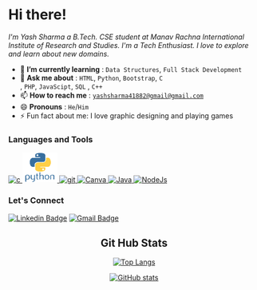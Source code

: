  # Hi there! 


<p><i> I'm Yash Sharma a B.Tech. CSE student at Manav Rachna International Institute of Research and Studies. I'm a Tech Enthusiast. I love to explore and learn about new domains.</i></p>

<ul>
<li> 🌱 <b>I’m currently learning</b> : <code>Data Structures</code>, <code>Full Stack Development</code></li>
<li> 💬 <b>Ask me about</b> : <code>HTML</code>, <code>Python</code>, <code>Bootstrap</code>, <code>C</code></li>, <code>PHP</code>, <code>JavaScipt</code>, <code>SQL</code> , <code>C++</code></li>
<li> 📫 <b>How to reach me</b> : <code><a href="mailto:yashsharma41882@gmail.com">yashsharma41882@gmail@gmail.com</a></code></li>
<li> 😄 <b>Pronouns</b> : <code>He</code>/<code>Him</code></li>
<li> ⚡ Fun fact about me: I love graphic designing and playing games</li></ul>


<h3>Languages and Tools</h3>
<p align="left"><a href="https://www.cprogramming.com/" target="_blank"> <img src="https://raw.githubusercontent.com/isocpp/logos/master/cpp_logo.png" alt="c" width="40" height="40"/> </a><a href="https://www.w3schools.com/python/" target="_blank"> <img src="https://raw.githubusercontent.com/devicons/devicon/master/icons/python/python-original-wordmark.svg" alt="Python" width="70" height="60"/> </a> <a href="https://git-scm.com/" target="_blank"> <img src="https://www.vectorlogo.zone/logos/git-scm/git-scm-icon.svg" alt="git" width="40" height="40"/></a><a href="https://www.canva.com/" target="_blank"> <img src="https://www.vectorlogo.zone/logos/canva/canva-icon.svg" alt="Canva" width="40" height="40"/> </a><a href="https://www.w3schools.com/java/java_intro.asp" target="_blank"> <img src="https://www.vectorlogo.zone/logos/java/java-horizontal.svg" alt="Java" width="70" height="50"/> </a><a href="https://www.w3schools.com/nodejs/" target="_blank"> <img src="https://img.icons8.com/color/452/nodejs.png" alt="NodeJs" width="70" height="60"/> </a></p>

<h3>Let's Connect</h3>


[![Linkedin Badge](https://img.shields.io/badge/-YashSharma-blue?style=flat-square&logo=Linkedin&logoColor=white&link=https://https://www.linkedin.com/in/yash-sharma-989539206/)](https://https://www.linkedin.com/in/yash-sharma-989539206/)
[![Gmail Badge](https://img.shields.io/badge/-yashsharma41882@gmail.com-c14438?style=flat-square&logo=Gmail&logoColor=white&link=mailto:yashsharma41882@gmail.com)](mailto:yashsharma41882@gmail.com)


<center>
<h2 align="center">Git Hub Stats</h2>
<p align="center">

[![Top Langs](https://github-readme-stats.vercel.app/api/top-langs/?username=Yash41882&layout=compact&show_icons=true&theme=radical)](https://github.com/Yash41882/github-readme-stats)

</p>

[![GitHub stats](https://github-readme-stats.vercel.app/api?username=Yash41882&show_icons=true&theme=radical)](https://github.com/Yash41882/github-readme-stats)


<!---
Yash41882/Yash41882 is a ✨ special ✨ repository because its `README.md` (this file) appears on your GitHub profile.
You can click the Preview link to take a look at your changes.
--->
